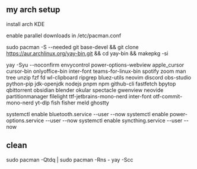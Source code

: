 ## my arch setup
install arch KDE

enable parallel downloads in /etc/pacman.conf

sudo pacman -S --needed git base-devel && git clone https://aur.archlinux.org/yay-bin.git && cd yay-bin && makepkg -si

yay -Syu --noconfirm envycontrol power-options-webview apple_cursor cursor-bin onlyoffice-bin inter-font teams-for-linux-bin spotify zoom man tree unzip fzf fd wl-clipboard ripgrep bluez-utils neovim discord obs-studio python-pip jdk-openjdk nodejs pnpm npm github-cli fastfetch bpytop qbittorrent obsidian blender okular spectacle gwenview neovide partitionmanager filelight ttf-jetbrains-mono-nerd inter-font otf-commit-mono-nerd yt-dlp fish fisher meld ghostty

systemctl enable bluetooth.service --user --now
systemctl enable power-options.service --user --now
systemctl enable syncthing.service --user --now 

## clean
sudo pacman -Qtdq | sudo pacman -Rns -
yay -Scc
